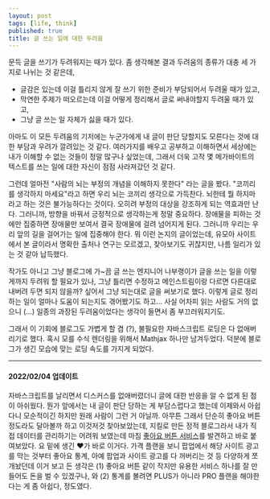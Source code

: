 ```yaml
---
layout: post
tags: [life, think]
published: true
title: 글 쓰는 일에 대한 두려움
---
```


 문득 글을 쓰기가 두려워지는 때가 있다. 좀 생각해본 결과 두려움의
 종류가 대충 세 가지로 나뉘는 것 같은데,

 - 글감은 있는데 이걸 틀리지 않게 잘 쓰기 위한 준비가 부담되어서
   두려울 때가 있고,
 - 막연한 주제가 떠오르는데 이걸 어떻게 정리해서 글로 써내야할지
   두려울 때가 있고,
 - 그냥 글 쓰는 일 자체가 싫을 때가 있다.


 아마도 이 모든 두려움의 기저에는 누군가에게 내 글이 판단 당할지도
 모른다는 것에 대한 부담과 우려가 깔려있는 것 같다. 여러가지를 배우고
 공부하고 이해하면서 세상에는 내가 이해할 수 없는 것들이 정말 많구나
 싶었는데, 그래서 더욱 고작 몇 메가바이트의 텍스트를 쓰는 일에 대한
 자신이 점점 사라져갔던 것 같다.

 그런데 얼마전 "사람의 뇌는 부정의 개념을 이해하지 못한다" 라는 글을
 봤다. "코끼리를 생각하지 마세요"라고 하면 우리 뇌는 코끼리 생각으로
 가득찬다. 뇌한테 뭘 하지마라고 하는 것은 불가능하다는 것이다. 오히려
 부정의 대상을 강조하게 되는 역효과만 난다. 그러니까, 방향을 바꿔서
 긍정적으로 생각하는게 정말 중요하다. 장애물을 피하는 것에만 집중하면
 장애물만 보여서 결국 장애물에 걸려 넘어지게 된다. 그러니까 우리는
 우리 앞의 길을 걸어가는 일에 집중해야 한다. 뭐 이런 논지의
 글이었는데, 유모아 사이트에서 본 글이라서 명확한 출처나 연구는
 모르겠고, 찾아보기도 귀찮지만, 나름 일리가 있는 것 같아
 납득했다.

 작가도 아니고 그냥 블로그에 가~끔 글 쓰는 엔지니어 나부랭이가 글을
 쓰는 일을 이렇게까지 두려워 할 필요가 있나, 그냥 틀리면 수정하고
 메인스트림이랑 다르면 다른대로 내버려 두면 되지 않을까? 싶어서 그냥
 되는대로 글을 써보기로 했다. 이렇게 글로 정리하는 일이 얼마나 도움이
 되는지도 겪어봤기도 하고... 사실 어차피 읽는 사람도 거의 없으니 (...)
 일종의 과장된 두려움이었다는 생각이 들면서 좀 부끄러워지기도.

 그래서 이 기회에 블로그도 가볍게 할 겸 (?), 불필요한 자바스크립트
 로딩은 다 없애버리기로 했다. 혹시 모를 수식 렌더링을 위해서 Mathjax
 하나만 남겨두었다. 덕분에 블로그가 생긴 모습에 맞는 로딩 속도를
 가지게 되었다.

---
#### 2022/02/04 업데이트
 자바스크립트를 날리면서 디스커스를 없애버렸더니 글에 대한 반응을 알
 수 없게 된 점이 아쉬웠다. 뭔가 앞에서는 내 글이 판단 당하는 게
 부담스럽다고 했는데 이제와서 아쉽다니 모순적이긴 하지만 원래 사람이
 그런 거 아닐까. 아무튼 그래서 단순히 좋아요 버튼 정도라도 달아볼까
 하고 이것저것 찾아보았는데, 지킬로 만든 정적 블로그라서 내가 직접
 데이터를 관리하기는 어려워 보였는데 마침 [좋아요 버튼
 서비스](https://likebtn.com/en/)를 발견하고 바로 붙여보았다. 요 밑에
 생긴 ❤️가 바로 이거다. 가격 플랜을 보니 팝업에서 해당 사이트 광고를
 막는 것부터 좋아요 통계, 아예 팝업과 사이트 광고를 다 꺼버리는 것 등
 다양하게 쪼개놨던데 이거 보고 든 생각은 (1) 좋아요 버튼 같이 작지만
 유용한 서비스 하나를 잘 만들어도 돈을 벌 수 있겠구나, 와 (2) 통계를
 볼려면 PLUS가 아니라 PRO 플랜을 해야한다는 게 좀 아쉽다, 정도였다.
